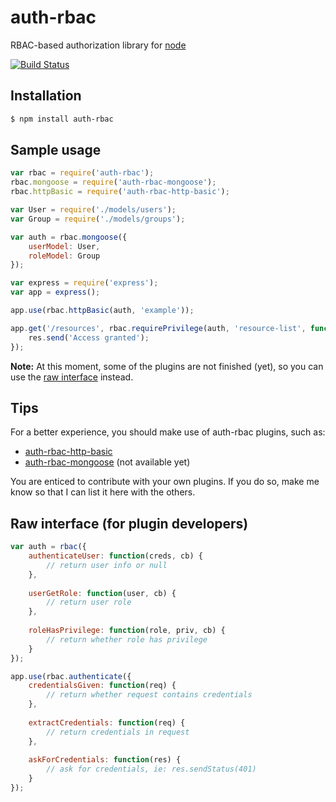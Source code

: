 # auth-rbac

RBAC-based authorization library for [node](http://nodejs.org/)

[![Build Status](https://travis-ci.org/alex94puchades/auth-rbac.svg?branch=master)](https://travis-ci.org/alex94puchades/auth-rbac)

## Installation

```bash
$ npm install auth-rbac
```

## Sample usage

```js
var rbac = require('auth-rbac');
rbac.mongoose = require('auth-rbac-mongoose');
rbac.httpBasic = require('auth-rbac-http-basic');

var User = require('./models/users');
var Group = require('./models/groups');

var auth = rbac.mongoose({
	userModel: User,
	roleModel: Group
});

var express = require('express');
var app = express();

app.use(rbac.httpBasic(auth, 'example'));

app.get('/resources', rbac.requirePrivilege(auth, 'resource-list', function(req, res) {
	res.send('Access granted');
});
```

**Note:** At this moment, some of the plugins are not finished (yet), so you can use the [raw interface](#raw-interface-for-plugin-developers) instead.

## Tips

For a better experience, you should make use of auth-rbac plugins, such as:

* [auth-rbac-http-basic](https://github.com/alex94puchades/auth-rbac-http-auth)
* [auth-rbac-mongoose](https://github.com/alex94puchades/auth-rbac-mongoose) (not available yet)

You are enticed to contribute with your own plugins. If you do so, make me know so that I can list it here with the others.

## Raw interface (for plugin developers)

```js
var auth = rbac({
	authenticateUser: function(creds, cb) {
		// return user info or null
	},
	
	userGetRole: function(user, cb) {
		// return user role
	},
	
	roleHasPrivilege: function(role, priv, cb) {
		// return whether role has privilege
	}
});
```

```js
app.use(rbac.authenticate({
	credentialsGiven: function(req) {
		// return whether request contains credentials
	},
	
	extractCredentials: function(req) {
		// return credentials in request
	},
	
	askForCredentials: function(res) {
		// ask for credentials, ie: res.sendStatus(401)
	}
});
```
